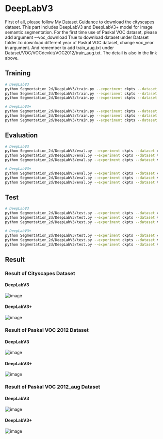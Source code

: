 # DeepLabV3 #
First of all, please follow [My Dataset Guidance](https://github.com/tungyen/Deep_learning_CV/tree/master/Dataset) to download the cityscapes dataset. This part includes DeepLabV3 and DeepLabV3+ model for image semantic segmentation. For the first time use of Paskal VOC dataset, please add argument --voc_download True to download dataset under Dataset folder.To download different year of Paskal VOC dataset, change voc_year in argument. And remember to add train_aug.txt under Dataset/VOC/VOCdevkit/VOC2012/train_aug.txt. The detail is also in the link above.


## Training ##
```bash
# DeepLabV3
python Segmentation_2d/DeepLabV3/train.py --experiment ckpts --dataset cityspaces --model deeplabv3 --backbone resnet101 
python Segmentation_2d/DeepLabV3/train.py --experiment ckpts --dataset voc --voc_year 2012 --model deeplabv3 --backbone resnet101
python Segmentation_2d/DeepLabV3/train.py --experiment ckpts --dataset voc --voc_year 2012_aug --model deeplabv3 --backbone resnet101

# DeepLabV3+
python Segmentation_2d/DeepLabV3/train.py --experiment ckpts --dataset cityspaces --model deeplabv3plus --backbone resnet101 
python Segmentation_2d/DeepLabV3/train.py --experiment ckpts --dataset voc --voc_year 2012 --model deeplabv3plus --backbone resnet101
python Segmentation_2d/DeepLabV3/train.py --experiment ckpts --dataset voc --voc_year 2012_aug --model deeplabv3plus --backbone resnet101
```

## Evaluation ##
```bash
# DeepLabV3
python Segmentation_2d/DeepLabV3/eval.py --experiment ckpts --dataset cityspaces --model deeplabv3 --backbone resnet101 
python Segmentation_2d/DeepLabV3/eval.py --experiment ckpts --dataset voc --voc_year 2012 --model deeplabv3 --backbone resnet101
python Segmentation_2d/DeepLabV3/eval.py --experiment ckpts --dataset voc --voc_year 2012_aug --model deeplabv3 --backbone resnet101

# DeepLabV3+
python Segmentation_2d/DeepLabV3/eval.py --experiment ckpts --dataset cityspaces --model deeplabv3plus --backbone resnet101 
python Segmentation_2d/DeepLabV3/eval.py --experiment ckpts --dataset voc --voc_year 2012 --model deeplabv3plus --backbone resnet101
python Segmentation_2d/DeepLabV3/eval.py --experiment ckpts --dataset voc --voc_year 2012_aug --model deeplabv3plus --backbone resnet101
```

## Test ##
```bash
# DeepLabV3
python Segmentation_2d/DeepLabV3/test.py --experiment ckpts --dataset cityspaces --model deeplabv3 --backbone resnet101 
python Segmentation_2d/DeepLabV3/test.py --experiment ckpts --dataset voc --voc_year 2012 --model deeplabv3 --backbone resnet101
python Segmentation_2d/DeepLabV3/test.py --experiment ckpts --dataset voc --voc_year 2012_aug --model deeplabv3 --backbone resnet101

# DeepLabV3+
python Segmentation_2d/DeepLabV3/test.py --experiment ckpts --dataset cityspaces --model deeplabv3plus --backbone resnet101 
python Segmentation_2d/DeepLabV3/test.py --experiment ckpts --dataset voc --voc_year 2012 --model deeplabv3plus --backbone resnet101
python Segmentation_2d/DeepLabV3/test.py --experiment ckpts --dataset voc --voc_year 2012_aug --model deeplabv3plus --backbone resnet101
```

## Result ##

### Result of Cityscapes Dataset ###

#### DeepLabV3 ####
![image](https://github.com/tungyen/Deep_learning_CV/blob/master/Segmentation_2d/DeepLabV3/imgs/deeplabv3_cityscapes.png)

#### DeepLabV3+ ####
![image](https://github.com/tungyen/Deep_learning_CV/blob/master/Segmentation_2d/DeepLabV3/imgs/deeplabv3plus_cityscapes.png)

### Result of Paskal VOC 2012 Dataset ###

#### DeepLabV3 ####
![image](https://github.com/tungyen/Deep_learning_CV/blob/master/Segmentation_2d/DeepLabV3/imgs/deeplabv3_voc_2012.png)

#### DeepLabV3+ ####
![image](https://github.com/tungyen/Deep_learning_CV/blob/master/Segmentation_2d/DeepLabV3/imgs/deeplabv3plus_voc_2012.png)

### Result of Paskal VOC 2012_aug Dataset ###

#### DeepLabV3 ####
![image](https://github.com/tungyen/Deep_learning_CV/blob/master/Segmentation_2d/DeepLabV3/imgs/deeplabv3_voc_2012_aug.png)

#### DeepLabV3+ ####
![image](https://github.com/tungyen/Deep_learning_CV/blob/master/Segmentation_2d/DeepLabV3/imgs/deeplabv3plus_voc_2012_aug.png)